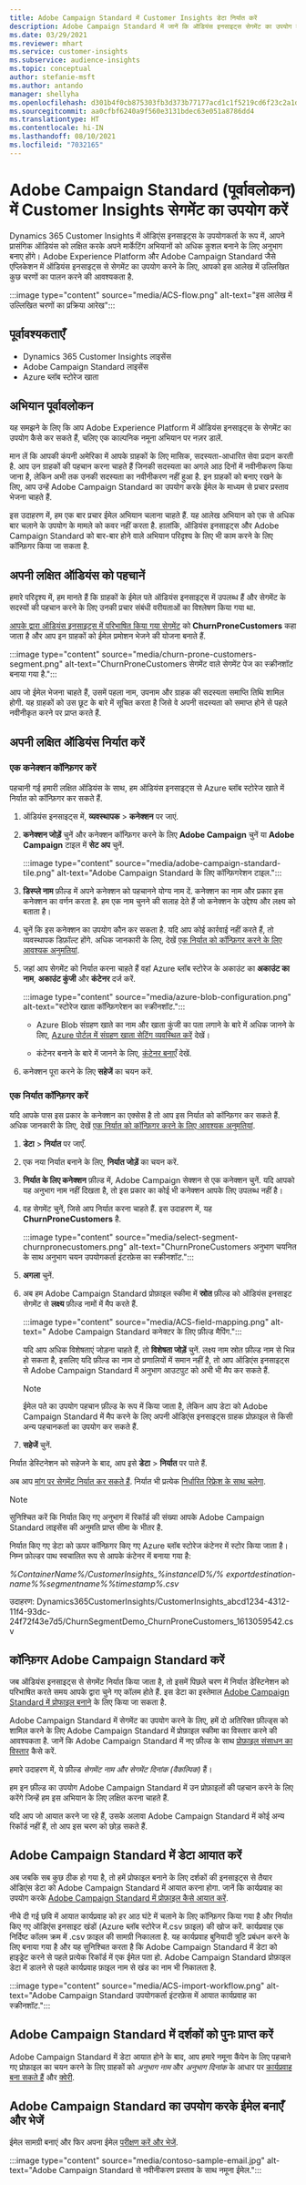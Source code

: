 ```yaml
---
title: Adobe Campaign Standard में Customer Insights डेटा निर्यात करें
description: Adobe Campaign Standard में जानें कि ऑडियंस इनसाइट्स सेगमेंट का उपयोग कैसे करें.
ms.date: 03/29/2021
ms.reviewer: mhart
ms.service: customer-insights
ms.subservice: audience-insights
ms.topic: conceptual
author: stefanie-msft
ms.author: antando
manager: shellyha
ms.openlocfilehash: d301b4f0cb875303fb3d373b77177acd1c1f5219cd6f23c2a1d29ce67a222eab
ms.sourcegitcommit: aa0cfbf6240a9f560e3131bdec63e051a8786dd4
ms.translationtype: HT
ms.contentlocale: hi-IN
ms.lasthandoff: 08/10/2021
ms.locfileid: "7032165"
---
```

# <a name="use-customer-insights-segments-in-adobe-campaign-standard-preview"></a>Adobe Campaign Standard (पूर्वावलोकन) में Customer Insights सेगमेंट का उपयोग करें

Dynamics 365 Customer Insights में ऑडिएंस इनसाइट्स के उपयोगकर्ता के रूप में, आपने प्रासंगिक ऑडियंस को लक्षित करके अपने मार्केटिंग अभियानों को अधिक कुशल बनाने के लिए अनुभाग बनाए होंगे। Adobe Experience Platform और Adobe Campaign Standard जैसे एप्लिकेशन में ऑडियंस इनसाइट्स से सेगमेंट का उपयोग करने के लिए, आपको इस आलेख में उल्लिखित कुछ चरणों का पालन करने की आवश्यकता है.

:::image type="content" source="media/ACS-flow.png" alt-text="इस आलेख में उल्लिखित चरणों का प्रक्रिया आरेख":::

## <a name="prerequisites"></a>पूर्वावश्यकताएँ

-   Dynamics 365 Customer Insights लाइसेंस
-   Adobe Campaign Standard लाइसेंस
-   Azure ब्लॉब स्टोरेज खाता

## <a name="campaign-overview"></a>अभियान पूर्वावलोकन

यह समझने के लिए कि आप Adobe Experience Platform में ऑडियंस इनसाइट्स के सेगमेंट का उपयोग कैसे कर सकते हैं, चलिए एक काल्पनिक नमूना अभियान पर नज़र डालें.

मान लें कि आपकी कंपनी अमेरिका में आपके ग्राहकों के लिए मासिक, सदस्यता-आधारित सेवा प्रदान करती है. आप उन ग्राहकों की पहचान करना चाहते हैं जिनकी सदस्यता का अगले आठ दिनों में नवीनीकरण किया जाना है, लेकिन अभी तक उनकी सदस्यता का नवीनीकरण नहीं हुआ है. इन ग्राहकों को बनाए रखने के लिए, आप उन्हें Adobe Campaign Standard का उपयोग करके ईमेल के माध्यम से प्रचार प्रस्ताव भेजना चाहते हैं.

इस उदाहरण में, हम एक बार प्रचार ईमेल अभियान चलाना चाहते हैं. यह आलेख अभियान को एक से अधिक बार चलाने के उपयोग के मामले को कवर नहीं करता है. हालांकि, ऑडियंस इनसाइट्स और Adobe Campaign Standard को बार-बार होने वाले अभियान परिदृश्य के लिए भी काम करने के लिए कॉन्फ़िगर किया जा सकता है.

## <a name="identify-your-target-audience"></a>अपनी लक्षित ऑडियंस को पहचानें

हमारे परिदृश्य में, हम मानते हैं कि ग्राहकों के ईमेल पते ऑडियंस इनसाइट्स में उपलब्ध हैं और सेगमेंट के सदस्यों की पहचान करने के लिए उनकी प्रचार संबंधी वरीयताओं का विश्लेषण किया गया था.

[आपके द्वारा ऑडियंस इनसाइट्स में परिभाषित किया गया सेगमेंट](segments.md) को **ChurnProneCustomers** कहा जाता है और आप इन ग्राहकों को ईमेल प्रमोशन भेजने की योजना बनाते हैं.

:::image type="content" source="media/churn-prone-customers-segment.png" alt-text="ChurnProneCustomers सेगमेंट वाले सेगमेंट पेज का स्क्रीनशॉट बनाया गया है.":::

आप जो ईमेल भेजना चाहते हैं, उसमें पहला नाम, उपनाम और ग्राहक की सदस्यता समाप्ति तिथि शामिल होगी. यह ग्राहकों को उस छूट के बारे में सूचित करता है जिसे वे अपनी सदस्यता को समाप्त होने से पहले नवीनीकृत करने पर प्राप्त करते हैं.

## <a name="export-your-target-audience"></a>अपनी लक्षित ऑडियंस निर्यात करें

### <a name="configure-a-connection"></a>एक कनेक्शन कॉन्फ़िगर करें

पहचानी गई हमारी लक्षित ऑडियंस के साथ, हम ऑडियंस इनसाइट्स से Azure ब्लॉब स्टोरेज खाते में निर्यात को कॉन्फ़िगर कर सकते हैं.

1. ऑडियंस इनसाइट्स में, **व्यवस्थापक** > **कनेक्शन** पर जाएं.

1. **कनेक्शन जोड़ें** चुनें और कनेक्शन कॉन्फ़िगर करने के लिए **Adobe Campaign** चुनें या **Adobe Campaign** टाइल में **सेट अप** चुनें.

   :::image type="content" source="media/adobe-campaign-standard-tile.png" alt-text="Adobe Campaign Standard के लिए कॉन्फ़िगरेशन टाइल.":::

1. **डिस्प्ले नाम** फ़ील्ड में अपने कनेक्शन को पहचानने योग्य नाम दें. कनेक्शन का नाम और प्रकार इस कनेक्शन का वर्णन करता है. हम एक नाम चुनने की सलाह देते हैं जो कनेक्शन के उद्देश्य और लक्ष्य को बताता है।

1. चुनें कि इस कनेक्शन का उपयोग कौन कर सकता है. यदि आप कोई कार्रवाई नहीं करते हैं, तो व्यवस्थापक डिफ़ॉल्ट होंगे. अधिक जानकारी के लिए, देखें [एक निर्यात को कॉन्फ़िगर करने के लिए आवश्यक अनुमतियां](export-destinations.md#set-up-a-new-export).

1. जहां आप सेगमेंट को निर्यात करना चाहते हैं वहां Azure ब्लॉब स्टोरेज के अकाउंट का **अकाउंट का नाम**, **अकाउंट कुंजी** और **कंटेनर** दर्ज करें.  
      
   :::image type="content" source="media/azure-blob-configuration.png" alt-text="स्टोरेज खाता कॉन्फ़िगरेशन का स्क्रीनशॉट."::: 

   - Azure Blob संग्रहण खाते का नाम और खाता कुंजी का पता लगाने के बारे में अधिक जानने के लिए, [Azure पोर्टल में संग्रहण खाता सेटिंग व्यवस्थित करें](/azure/storage/common/storage-account-manage) देखें।

   - कंटेनर बनाने के बारे में जानने के लिए, [कंटेनर बनाएँ](/azure/storage/blobs/storage-quickstart-blobs-portal#create-a-container) देखें.

1. कनेक्शन पूरा करने के लिए **सहेजें** का चयन करें.

### <a name="configure-an-export"></a>एक निर्यात कॉन्फ़िगर करें

यदि आपके पास इस प्रकार के कनेक्शन का एक्सेस है तो आप इस निर्यात को कॉन्फ़िगर कर सकते हैं. अधिक जानकारी के लिए, देखें [एक निर्यात को कॉन्फ़िगर करने के लिए आवश्यक अनुमतियां](export-destinations.md#set-up-a-new-export).

1. **डेटा** > **निर्यात** पर जाएँ.

1. एक नया निर्यात बनाने के लिए, **निर्यात जोड़ें** का चयन करें.

1. **निर्यात के लिए कनेक्शन** फ़ील्ड में, Adobe Campaign सेक्शन से एक कनेक्शन चुनें. यदि आपको यह अनुभाग नाम नहीं दिखता है, तो इस प्रकार का कोई भी कनेक्शन आपके लिए उपलब्ध नहीं है।

1. वह सेगमेंट चुनें, जिसे आप निर्यात करना चाहते हैं. इस उदाहरण में, यह **ChurnProneCustomers** है.

   :::image type="content" source="media/select-segment-churnpronecustomers.png" alt-text="ChurnProneCustomers अनुभाग चयनित के साथ अनुभाग चयन उपयोगकर्ता इंटरफ़ेस का स्क्रीनशॉट.":::

1. **अगला** चुनें.

1. अब हम Adobe Campaign Standard प्रोफ़ाइल स्कीमा में **स्रोत** फ़ील्ड को ऑडियंस इनसाइट सेगमेंट से **लक्ष्य** फ़ील्ड नामों में मैप करते हैं.

   :::image type="content" source="media/ACS-field-mapping.png" alt-text=" Adobe Campaign Standard कनेक्टर के लिए फ़ील्ड मैपिंग.":::

   यदि आप अधिक विशेषताएं जोड़ना चाहते हैं, तो **विशेषता जोड़ें** चुनें. लक्ष्य नाम स्रोत फ़ील्ड नाम से भिन्न हो सकता है, इसलिए यदि फ़ील्ड का नाम दो प्रणालियों में समान नहीं है, तो आप ऑडिएंस इनसाइट्स से Adobe Campaign Standard में अनुभाग आउटपुट को अभी भी मैप कर सकते हैं.

   > [!NOTE]
   > ईमेल पते का उपयोग पहचान फ़ील्ड के रूप में किया जाता है, लेकिन आप डेटा को Adobe Campaign Standard में मैप करने के लिए अपनी ऑडिएंस इनसाइट्स ग्राहक प्रोफ़ाइल से किसी अन्य पहचानकर्ता का उपयोग कर सकते हैं.

1. **सहेजें** चुनें.

निर्यात डेस्टिनेशन को सहेजने के बाद, आप इसे **डेटा** > **निर्यात** पर पाते हैं.

अब आप [मांग पर सेगमेंट निर्यात कर सकते हैं](export-destinations.md#run-exports-on-demand). निर्यात भी प्रत्येक [निर्धारित रिफ्रेश के साथ चलेगा](system.md).

> [!NOTE]
> सुनिश्चित करें कि निर्यात किए गए अनुभाग में रिकॉर्ड की संख्या आपके Adobe Campaign Standard लाइसेंस की अनुमति प्राप्त सीमा के भीतर है.

निर्यात किए गए डेटा को ऊपर कॉन्फ़िगर किए गए Azure ब्लॉब स्टोरेज कंटेनर में स्टोर किया जाता है। निम्न फ़ोल्डर पाथ स्वचालित रूप से आपके कंटेनर में बनाया गया है:

*%ContainerName%/CustomerInsights_%instanceID%/% exportdestination-name%_%segmentname%_%timestamp%.csv*

उदाहरण: Dynamics365CustomerInsights/CustomerInsights_abcd1234-4312-11f4-93dc-24f72f43e7d5/ChurnSegmentDemo_ChurnProneCustomers_1613059542.csv

## <a name="configure-adobe-campaign-standard"></a>कॉन्फ़िगर Adobe Campaign Standard करें

जब ऑडियंस इनसाइट्स से सेगमेंट निर्यात किया जाता है, तो इसमें पिछले चरण में निर्यात डेस्टिनेशन को परिभाषित करते समय आपके द्वारा चुने गए कॉलम होते हैं. इस डेटा का इस्तेमाल [Adobe Campaign Standard में प्रोफाइल बनाने](https://experienceleague.adobe.com/docs/campaign-standard/using/profiles-and-audiences/managing-profiles/about-profiles.html#managing-profiles) के लिए किया जा सकता है.

Adobe Campaign Standard में सेगमेंट का उपयोग करने के लिए, हमें दो अतिरिक्त फ़ील्ड्स को शामिल करने के लिए Adobe Campaign Standard में प्रोफ़ाइल स्कीमा का विस्तार करने की आवश्यकता है. जानें कि Adobe Campaign Standard में नए फ़ील्ड के साथ [प्रोफ़ाइल संसाधन का विस्तार](https://experienceleague.adobe.com/docs/campaign-standard/using/developing/use-cases--extending-resources/extending-the-profile-resource-with-a-new-field.html#developing) कैसे करें.

हमारे उदाहरण में, ये फ़ील्ड *सेगमेंट नाम और सेगमेंट दिनांक (वैकल्पिक)* हैं।

हम इन फ़ील्ड का उपयोग Adobe Campaign Standard में उन प्रोफ़ाइलों की पहचान करने के लिए करेंगे जिन्हें हम इस अभियान के लिए लक्षित करना चाहते हैं.

यदि आप जो आयात करने जा रहे हैं, उसके अलावा Adobe Campaign Standard में कोई अन्य रिकॉर्ड नहीं हैं, तो आप इस चरण को छोड़ सकते हैं.

## <a name="import-data-into-adobe-campaign-standard"></a>Adobe Campaign Standard में डेटा आयात करें

अब जबकि सब कुछ ठीक हो गया है, तो हमें प्रोफाइल बनाने के लिए दर्शकों की इनसाइट्स से तैयार ऑडिएंस डेटा को Adobe Campaign Standard में आयात करना होगा. जानें कि कार्यप्रवाह का उपयोग करके [Adobe Campaign Standard में प्रोफ़ाइल कैसे आयात करें](https://experienceleague.adobe.com/docs/campaign-standard/using/profiles-and-audiences/managing-profiles/creating-profiles.html#profiles-and-audiences).

नीचे दी गई छवि में आयात कार्यप्रवाह को हर आठ घंटे में चलाने के लिए कॉन्फ़िगर किया गया है और निर्यात किए गए ऑडिएंस इनसाइट खंडों (Azure ब्लॉब स्टोरेज में.csv फ़ाइल) की खोज करें. कार्यप्रवाह एक निर्दिष्ट कॉलम क्रम में .csv फ़ाइल की सामग्री निकालता है. यह कार्यप्रवाह बुनियादी त्रुटि प्रबंधन करने के लिए बनाया गया है और यह सुनिश्चित करता है कि Adobe Campaign Standard में डेटा को हाइड्रेट करने से पहले प्रत्येक रिकॉर्ड में एक ईमेल पता हो. Adobe Campaign Standard प्रोफ़ाइल डेटा में डालने से पहले कार्यप्रवाह फ़ाइल नाम से खंड का नाम भी निकालता है.

:::image type="content" source="media/ACS-import-workflow.png" alt-text="Adobe Campaign Standard उपयोगकर्ता इंटरफ़ेस में आयात कार्यप्रवाह का स्क्रीनशॉट.":::

## <a name="retrieve-the-audience-in-adobe-campaign-standard"></a>Adobe Campaign Standard में दर्शकों को पुनः प्राप्त करें

Adobe Campaign Standard में डेटा आयात होने के बाद, आप हमारे नमूना कैंपेन के लिए पहचाने गए प्रोफ़ाइल का चयन करने के लिए ग्राहकों को *अनुभाग नाम* और *अनुभाग दिनांक* के आधार पर [कार्यप्रवाह बना सकते हैं](https://experienceleague.adobe.com/docs/campaign-standard/using/managing-processes-and-data/workflow-general-operation/building-a-workflow.html#managing-processes-and-data) और [क्वेरी](https://experienceleague.adobe.com/docs/campaign-standard/using/managing-processes-and-data/targeting-activities/query.html#managing-processes-and-data).

## <a name="create-and-send-the-email-using-adobe-campaign-standard"></a>Adobe Campaign Standard का उपयोग करके ईमेल बनाएँ और भेजें

ईमेल सामग्री बनाएं और फिर अपना ईमेल [परीक्षण करें और भेजें](https://experienceleague.adobe.com/docs/campaign-standard/using/testing-and-sending/get-started-sending-messages.html#preparing-and-testing-messages).

:::image type="content" source="media/contoso-sample-email.jpg" alt-text="Adobe Campaign Standard से नवीनीकरण प्रस्ताव के साथ नमूना ईमेल.":::
